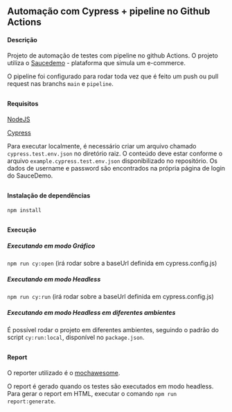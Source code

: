 ## Automação com Cypress + pipeline no Github Actions

#### Descrição

Projeto de automação de testes com pipeline no github Actions. O projeto utiliza o [Saucedemo](https://saucedemo.com) - plataforma que simula um e-commerce.

O pipeline foi configurado para rodar toda vez que é feito um push ou pull request nas branchs `main` e `pipeline`.

##

#### Requisitos
[NodeJS](https://nodejs.org)

[Cypress](https://cypress.io)

Para executar localmente, é necessário criar um arquivo chamado `cypress.test.env.json` no diretório raiz. O conteúdo deve estar conforme o arquivo `example.cypress.test.env.json` disponibilizado no repositório. Os dados de username e password são encontrados na própria página de login do SauceDemo.

##

#### Instalação de dependências
`npm install`

##

#### Execução
##### Executando em modo Gráfico
`npm run cy:open` (irá rodar sobre a baseUrl definida em cypress.config.js)
##### Executando em modo Headless
`npm run cy:run` (irá rodar sobre a baseUrl definida em cypress.config.js)
##### Executando em modo Headless em diferentes ambientes
É possível rodar o projeto em diferentes ambientes, seguindo o padrão do script `cy:run:local`, disponível no `package.json`.

##

#### Report
O reporter utilizado é o [mochawesome](https://www.npmjs.com/package/mochawesome).

O report é gerado quando os testes são executados em modo headless. 
Para gerar o report em HTML, executar o comando `npm run report:generate`.